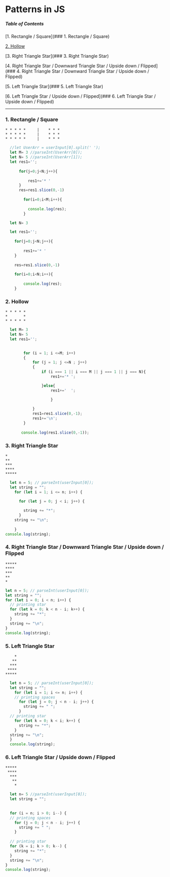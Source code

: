 # Patterns in JS

##### Table of Contents

[1. Rectangle / Square](### 1. Rectangle / Square)

[2. Hollow](#2.Hollow)

[3. Right Triangle Star](### 3. Right Triangle Star)

[4. Right Triangle Star / Downward Triangle Star / Upside down / Flipped](### 4. Right Triangle Star / Downward Triangle Star / Upside down / Flipped)

[5. Left Triangle Star](### 5. Left Triangle Star)

[6. Left Triangle Star / Upside down / Flipped](### 6. Left Triangle Star / Upside down / Flipped)

---


### 1. Rectangle / Square
```
* * * * *     |    * * * 
* * * * *     |    * * * 
* * * * *     |    * * * 
```
```js
  //let UserArr = userInput[0].split(' ');
  let M= 3 //parseInt(UserArr[0]);
  let N= 5 //parseInt(UserArr[1]);
  let res1='';
  
      for(j=0;j<N;j++){
      
          res1+='* '  
      }
      res=res1.slice(0,-1)
      
        for(i=0;i<M;i++){
        
          console.log(res);
        }
```
```js
  let N= 3 

  let res1='';
  
    for(j=0;j<N;j++){
      
        res1+='* '  
    }
    
    res=res1.slice(0,-1)
      
    for(i=0;i<N;i++){
        
        console.log(res);
    }
```
### 2. Hollow
```
* * * * *
*       *
* * * * *
```

```js
  let M= 3
  let N= 5
  let res1='';
        

        for (i = 1; i <=M; i++) 
        { 
            for (j = 1; j <=N ; j++) 
            { 
                if (i === 1 || i === M || j === 1 || j === N){            
                    res1+='* ';

                }else{
                    res1+='  ';

                    }
                    
            } 
            res1=res1.slice(0,-1);
            res1+='\n';
        }
        
       console.log(res1.slice(0,-1));
```
### 3. Right Triangle Star
```
*
**
***
****
*****
```

```js
  let n = 5; // parseInt(userInput[0]);
  let string = "";
    for (let i = 1; i <= n; i++) {

      for (let j = 0; j < i; j++) {
  
        string += "*";
      }
    string += "\n";
  
    }
console.log(string);
```
### 4. Right Triangle Star / Downward Triangle Star / Upside down / Flipped
```
*****
****
***
**
*
```

```js
let n = 5; // parseInt(userInput[0]);
let string = "";
for (let i = 0; i < n; i++) {
  // printing star
  for (let k = 0; k < n - i; k++) {
    string += "*";
  }
  string += "\n";
}
console.log(string);
```
### 5. Left Triangle Star
```
    *
   **
  ***
 ****
*****
```

```js
  let n = 5; // parseInt(userInput[0]);
  let string = "";
    for (let i = 1; i <= n; i++) {
    // printing spaces
      for (let j = 0; j < n - i; j++) {
        string += " ";
      }
  // printing star
    for (let k = 0; k < i; k++) {
      string += "*";
    }
  string += "\n";
  }
  console.log(string);
```

### 6. Left Triangle Star / Upside down / Flipped
```
*****
 ****
  ***
   **
    *
```

```js
  let n= 5 //parseInt(userInput[0]);
  let string = "";
  
    
  for (i = n; i > 0; i--) {
  // printing spaces
    for (j = 0; j < n - i; j++) {
      string += " ";
    }
  
  // printing star
  for (k = i; k > 0; k--) {
    string += "*";
  }
  string += "\n";
}
console.log(string);
```
